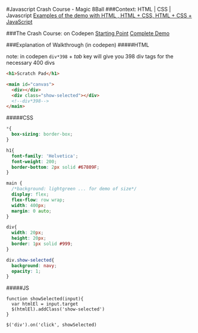 #Javascript Crash Course - Magic 8Ball
###Context: HTML | CSS | Javascript
[Examples of the demo with HTML , HTML + CSS,  HTML + CSS + JavaScript](http://t3patterson.github.io/crashcourse-html-css-js-scratch-padl/)

###The Crash Course:  on Codepen 
[Starting Point](http://codepen.io/tphdevdrop/pen/zBWrWG)
[Complete Demo](http://codepen.io/tphdevdrop/pen/zBWkAk)  

###Explanation of Walkthrough (in codepen)
#####HTML

note: in codepen `div*398` + *tab* key will give you 398 div tags for the necessary 400 divs

```html
<h1>Scratch Pad</h1>

<main id="canvas">
  <div></div> 
  <div class="show-selected"></div>
  <!--div*398-->
</main>
```

#####CSS
```css
*{
  box-sizing: border-box;
}

h1{
  font-family: 'Helvetica';
  font-weight: 200;
  border-bottom: 2px solid #67809F;
}

main {
  /*background: lightgreen ... for demo of size*/
  display: flex;
  flex-flow: row wrap;
  width: 400px;
  margin: 0 auto;
}

div{
  width: 20px;
  height: 20px;
  border: 1px solid #999;
}

div.show-selected{
  background: navy;
  opacity: 1;
}
```


#####JS
```
function showSelected(input){
  var htmlEl = input.target
  $(htmlEl).addClass('show-selected')
}

$('div').on('click', showSelected)
```